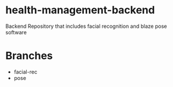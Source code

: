 # health-management-backend
Backend Repository that includes facial recognition and blaze pose software

# Branches
- facial-rec
- pose
